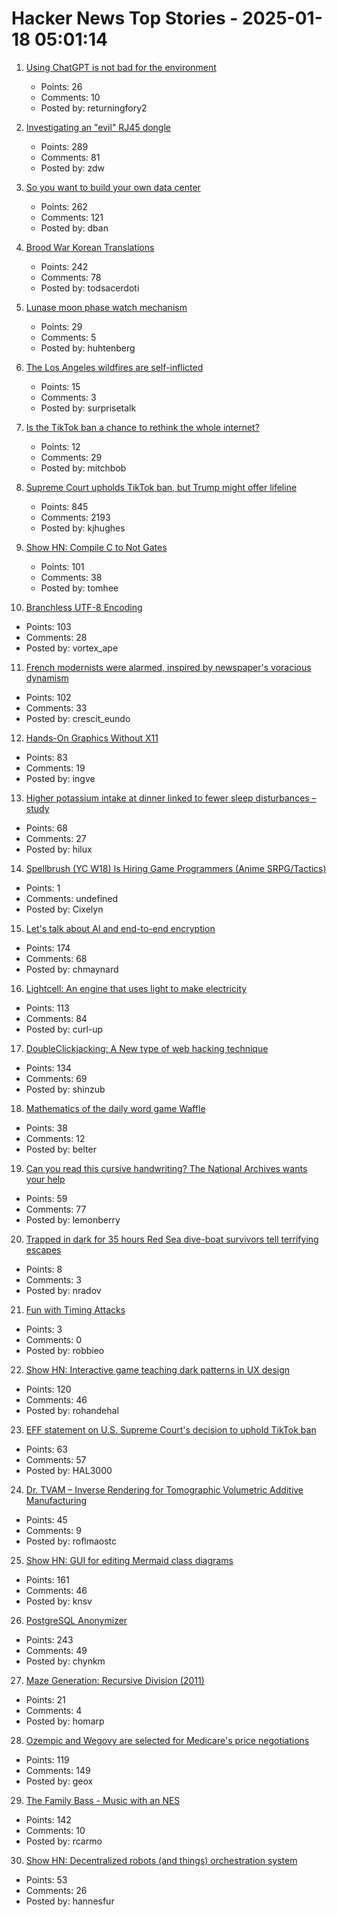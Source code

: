 # Hacker News Top Stories - 2025-01-18 05:01:14

1. [Using ChatGPT is not bad for the environment](https://andymasley.substack.com/p/individual-ai-use-is-not-bad-for)
   - Points: 26
   - Comments: 10
   - Posted by: returningfory2

2. [Investigating an "evil" RJ45 dongle](https://lcamtuf.substack.com/p/investigating-an-evil-rj45-dongle)
   - Points: 289
   - Comments: 81
   - Posted by: zdw

3. [So you want to build your own data center](https://blog.railway.com/p/data-center-build-part-one)
   - Points: 262
   - Comments: 121
   - Posted by: dban

4. [Brood War Korean Translations](https://blog.sourcedive.net/brood-war-korean-translations/)
   - Points: 242
   - Comments: 78
   - Posted by: todsacerdoti

5. [Lunase moon phase watch mechanism](https://genuineideas.com/ArticlesIndex/phase.html)
   - Points: 29
   - Comments: 5
   - Posted by: huhtenberg

6. [The Los Angeles wildfires are self-inflicted](https://caseyhandmer.wordpress.com/2025/01/17/the-los-angeles-wildfires-are-self-inflicted/)
   - Points: 15
   - Comments: 3
   - Posted by: surprisetalk

7. [Is the TikTok ban a chance to rethink the whole internet?](https://www.newyorker.com/news/annals-of-communications/is-the-tiktok-ban-a-chance-to-rethink-the-whole-internet)
   - Points: 12
   - Comments: 29
   - Posted by: mitchbob

8. [Supreme Court upholds TikTok ban, but Trump might offer lifeline](https://www.cnbc.com/2025/01/17/supreme-court-rules-to-uphold-tiktok-ban.html)
   - Points: 845
   - Comments: 2193
   - Posted by: kjhughes

9. [Show HN: Compile C to Not Gates](https://github.com/tomhea/c2fj)
   - Points: 101
   - Comments: 38
   - Posted by: tomhee

10. [Branchless UTF-8 Encoding](https://cceckman.com/writing/branchless-utf8-encoding/)
   - Points: 103
   - Comments: 28
   - Posted by: vortex_ape

11. [French modernists were alarmed, inspired by newspaper's voracious dynamism](https://aeon.co/essays/the-french-modernists-loathed-and-loved-the-mass-media-of-their-day)
   - Points: 102
   - Comments: 33
   - Posted by: crescit_eundo

12. [Hands-On Graphics Without X11](https://blogsystem5.substack.com/p/netbsd-graphics-wo-x11)
   - Points: 83
   - Comments: 19
   - Posted by: ingve

13. [Higher potassium intake at dinner linked to fewer sleep disturbances – study](https://www.nutraingredients-asia.com/Article/2025/01/07/higher-potassium-intake-at-dinner-linked-to-fewer-sleep-disturbances/)
   - Points: 68
   - Comments: 27
   - Posted by: hilux

14. [Spellbrush (YC W18) Is Hiring Game Programmers (Anime SRPG/Tactics)](undefined)
   - Points: 1
   - Comments: undefined
   - Posted by: Cixelyn

15. [Let's talk about AI and end-to-end encryption](https://blog.cryptographyengineering.com/2025/01/17/lets-talk-about-ai-and-end-to-end-encryption/)
   - Points: 174
   - Comments: 68
   - Posted by: chmaynard

16. [Lightcell: An engine that uses light to make electricity](https://www.lightcellenergy.com/)
   - Points: 113
   - Comments: 84
   - Posted by: curl-up

17. [DoubleClickjacking: A New type of web hacking technique](https://www.paulosyibelo.com/2024/12/doubleclickjacking-what.html)
   - Points: 134
   - Comments: 69
   - Posted by: shinzub

18. [Mathematics of the daily word game Waffle](https://arxiv.org/abs/2501.09286)
   - Points: 38
   - Comments: 12
   - Posted by: belter

19. [Can you read this cursive handwriting? The National Archives wants your help](https://www.smithsonianmag.com/smart-news/can-you-read-this-cursive-handwriting-the-national-archives-wants-your-help-180985833/)
   - Points: 59
   - Comments: 77
   - Posted by: lemonberry

20. [Trapped in dark for 35 hours Red Sea dive-boat survivors tell terrifying escapes](https://www.bbc.com/news/articles/cp3z0k72yw3o)
   - Points: 8
   - Comments: 3
   - Posted by: nradov

21. [Fun with Timing Attacks](https://ostro.ws/post-timing-attacks)
   - Points: 3
   - Comments: 0
   - Posted by: robbieo

22. [Show HN: Interactive game teaching dark patterns in UX design](https://games.productartistry.com/games/dark-patterns)
   - Points: 120
   - Comments: 46
   - Posted by: rohandehal

23. [EFF statement on U.S. Supreme Court's decision to uphold TikTok ban](https://www.eff.org/deeplinks/2025/01/eff-statement-us-supreme-courts-decision-uphold-tiktok-ban)
   - Points: 63
   - Comments: 57
   - Posted by: HAL3000

24. [Dr. TVAM – Inverse Rendering for Tomographic Volumetric Additive Manufacturing](https://github.com/rgl-epfl/drtvam)
   - Points: 45
   - Comments: 9
   - Posted by: roflmaostc

25. [Show HN: GUI for editing Mermaid class diagrams](https://docs.mermaidchart.com/blog/posts/gui-for-editing-mermaid-class-diagrams)
   - Points: 161
   - Comments: 46
   - Posted by: knsv

26. [PostgreSQL Anonymizer](https://postgresql-anonymizer.readthedocs.io/en/stable/)
   - Points: 243
   - Comments: 49
   - Posted by: chynkm

27. [Maze Generation: Recursive Division (2011)](http://weblog.jamisbuck.org/2011/1/12/maze-generation-recursive-division-algorithm)
   - Points: 21
   - Comments: 4
   - Posted by: homarp

28. [Ozempic and Wegovy are selected for Medicare's price negotiations](https://apnews.com/article/drug-prices-medicare-biden-trump-aae2271614f5959b484e5f081313f2e1)
   - Points: 119
   - Comments: 149
   - Posted by: geox

29. [The Family Bass - Music with an NES](https://www.linusakesson.net/music/family-bass/index.php)
   - Points: 142
   - Comments: 10
   - Posted by: rcarmo

30. [Show HN: Decentralized robots (and things) orchestration system](https://docs.p2p.industries)
   - Points: 53
   - Comments: 26
   - Posted by: hannesfur

